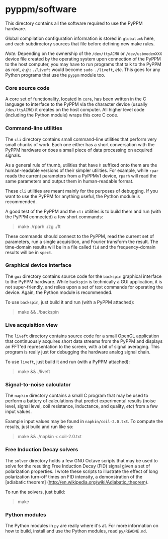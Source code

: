 # pyppm/software

This directory contains all the software required to use the PyPPM hardware.

Global compilation configuration information is stored in `global.mk` here,
and each subdirectory sources that file before defining new make rules.

*Note:* Depending on the ownership of the `/dev/ttyACM0` or `/dev/usbmodemXXX`
device file created by the operating system upon connection of the PyPPM to
the host computer, you may have to run programs that talk to the PyPPM as
root, _e.g.:_ `./liveft` would become `sudo ./liveft`, _etc_. This goes for
any Python programs that use the `pyppm` module too.

### Core source code

A core set of functionality, located in `core`, has been written in the C
language to interface to the PyPPM via the character device (usually
`/dev/ttyACM0`) it creates on the host computer. All higher level code
(including the Python module) wraps this core C code.

### Command-line utilities

The `cli` directory contains small command-line utilities that perform very
small chunks of work. Each one either has a short conversation with the
PyPPM hardware or does a small piece of data processing on acquired
signals.

As a general rule of thumb, utilities that have `h` suffixed onto them are the
human-readable versions of their simpler utilities. For example, while `rpar`
reads the current parameters from a PyPPMv1 device, `rparh` will read the
same parameters and output them in human-readable format.

These `cli` utilities are meant mainly for the purposes of debugging. If you
want to use the PyPPM for anything useful, the Python module is recommended.

A good test of the PyPPM and the `cli` utilities is to build them and run
(with the PyPPM connected) a few short commands:

> make
> ./rparh
> ./zg
> ./ft

These commands should connect to the PyPPM, read the current set of parameters,
run a single acquisition, and Fourier transform the result. The time-domain
results will be in a file called `fid` and the frequency-domain results will
be in `spect`.

### Graphical device interface

The `gui` directory contains source code for the `backspin` graphical interface
to the PyPPM hardware. While `backspin` is technically a GUI application, it
is not super-friendly, and relies upon a set of text commands for operating
the device. Again, the Python module is recommended.

To use `backspin`, just build it and run (with a PyPPM attached):

> make && ./backspin

### Live acquisition view

The `liveft` directory contains source code for a small OpenGL application that
continuously acquires short data streams from the PyPPM and displays an FFT'ed
representation to the screen, with a bit of signal averaging. This program is
really just for debugging the hardware analog signal chain.

To use `liveft`, just build it and run (with a PyPPM attached):

> make && ./liveft

### Signal-to-noise calculator

The `napkin` directory contains a small C program that may be used to perform
a battery of calculations that predict experimental results (noise level,
signal level, coil resistance, inductance, and quality, _etc_) from a few
input values.

Example input values may be found in `napkin/coil-2.0.txt`. To compute the
results, just build and run like so:

> make && ./napkin < coil-2.0.txt

### Free Induction Decay solvers

The `solver` directory holds a few GNU Octave scripts that may be used to
solve for the resulting Free Induction Decay (FID) signal given a set of
polarization properties. I wrote these scripts to illustrate the effect of
long polarization turn-off times on FID intensity, a demonstration of the
[adiabatic theorem] (http://en.wikipedia.org/wiki/Adiabatic_theorem).

To run the solvers, just build:

> make

### Python modules

The Python modules in `py` are really where it's at. For more information on
how to build, install and use the Python modules, read `py/README.md`.

